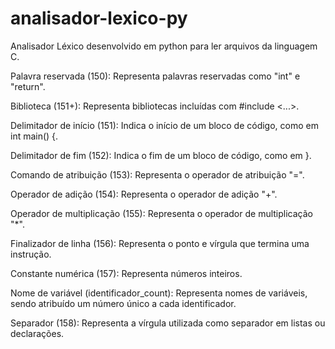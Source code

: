 # analisador-lexico-py
Analisador Léxico desenvolvido em python para ler arquivos da linguagem C.

Palavra reservada (150): Representa palavras reservadas como "int" e "return".

Biblioteca (151+): Representa bibliotecas incluídas com #include <...>.

Delimitador de início (151): Indica o início de um bloco de código, como em int main() {.

Delimitador de fim (152): Indica o fim de um bloco de código, como em }.

Comando de atribuição (153): Representa o operador de atribuição "=".

Operador de adição (154): Representa o operador de adição "+".

Operador de multiplicação (155): Representa o operador de multiplicação "*".

Finalizador de linha (156): Representa o ponto e vírgula que termina uma instrução.

Constante numérica (157): Representa números inteiros.

Nome de variável (identificador_count): Representa nomes de variáveis, sendo atribuído um número único a cada identificador.

Separador (158): Representa a vírgula utilizada como separador em listas ou declarações.

